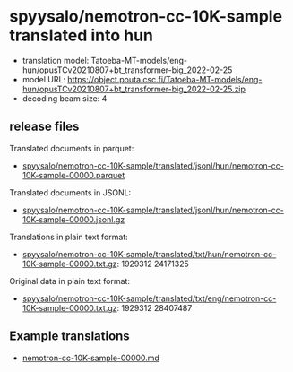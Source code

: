 # spyysalo/nemotron-cc-10K-sample translated into hun

* translation model: Tatoeba-MT-models/eng-hun/opusTCv20210807+bt_transformer-big_2022-02-25
* model URL: https://object.pouta.csc.fi/Tatoeba-MT-models/eng-hun/opusTCv20210807+bt_transformer-big_2022-02-25.zip
* decoding beam size: 4

## release files

Translated documents in parquet:
* [spyysalo/nemotron-cc-10K-sample/translated/jsonl/hun/nemotron-cc-10K-sample-00000.parquet](https://object.pouta.csc.fi/OELLM-synthetic/spyysalo/nemotron-cc-10K-sample/translated/jsonl/hun/nemotron-cc-10K-sample-00000.parquet)

Translated documents in JSONL:
* [spyysalo/nemotron-cc-10K-sample/translated/jsonl/hun/nemotron-cc-10K-sample-00000.jsonl.gz](https://object.pouta.csc.fi/OELLM-synthetic/spyysalo/nemotron-cc-10K-sample/translated/jsonl/hun/nemotron-cc-10K-sample-00000.jsonl.gz)

Translations in plain text format:
* [spyysalo/nemotron-cc-10K-sample/translated/txt/hun/nemotron-cc-10K-sample-00000.txt.gz](https://object.pouta.csc.fi/OELLM-synthetic/spyysalo/nemotron-cc-10K-sample/translated/txt/hun/nemotron-cc-10K-sample-00000.txt.gz): 1929312 24171325

Original data in plain text format:
* [spyysalo/nemotron-cc-10K-sample/translated/txt/eng/nemotron-cc-10K-sample-00000.txt.gz](https://object.pouta.csc.fi/OELLM-synthetic/spyysalo/nemotron-cc-10K-sample/translated/txt/eng/nemotron-cc-10K-sample-00000.txt.gz): 1929312 28407487


## Example translations

* [nemotron-cc-10K-sample-00000.md](nemotron-cc-10K-sample-00000.md)
